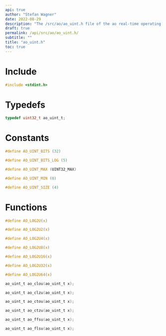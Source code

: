 ```yaml
---
api: true
author: "Stefan Wagner"
date: 2022-08-29
description: "The /src/ao/ao_uint.h file of the ao real-time operating system."
draft: true
permalink: /api/src/ao/ao_uint.h/
subtitle: ""
title: "ao_uint.h"
toc: true
---
```


# Include

```c
#include <stdint.h>
```

# Typedefs

```c
typedef uint32_t ao_uint_t;
```

# Constants

```c
#define AO_UINT_BITS (32)
```

```c
#define AO_UINT_BITS_LOG (5)
```

```c
#define AO_UINT_MAX (UINT32_MAX)
```

```c
#define AO_UINT_MIN (0)
```

```c
#define AO_UINT_SIZE (4)
```

# Functions

```c
#define AO_LOG2U(x)
```

```c
#define AO_LOG2U2(x)
```

```c
#define AO_LOG2U4(x)
```

```c
#define AO_LOG2U8(x)
```

```c
#define AO_LOG2U16(x)
```

```c
#define AO_LOG2U32(x)
```

```c
#define AO_LOG2U64(x)
```

```c
ao_uint_t ao_clou(ao_uint_t x);
```

```c
ao_uint_t ao_clzu(ao_uint_t x);
```

```c
ao_uint_t ao_ctou(ao_uint_t x);
```

```c
ao_uint_t ao_ctzu(ao_uint_t x);
```

```c
ao_uint_t ao_ffsu(ao_uint_t x);
```

```c
ao_uint_t ao_flsu(ao_uint_t x);
```

